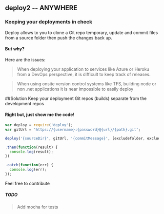 ## deploy2 -- ANYWHERE
### Keeping your deployments in check

Deploy allows to you to clone a Git repo temporary, update and commit files from a source folder then push the changes back up.

#### But why?

Here are the issues:

> When deploying your application to services like Azure or Heroku from a DevOps perspective, it is difficult to keep track of releases.

>When using onsite version control systems like TFS, building node or non .net applications it is near impossible to easily deploy

##Solution
Keep your deployment Git repos (builds) separate from the development repos

#### Right but, just show me the code!

```javascript
var deploy = require('deploy');
var gitUrl = 'https://{username}:{password}@{url}/{path}.git';

deploy('{sourceDir}', gitUrl, '{commitMessage}', [excludefolder, excludefolder, excludefolder])

.then(function(result) {
  console.log(result);
})

.catch(function(err) {
  console.log(err);
});
```

Feel free to contribute


##### TODO

> Add mocha for tests
